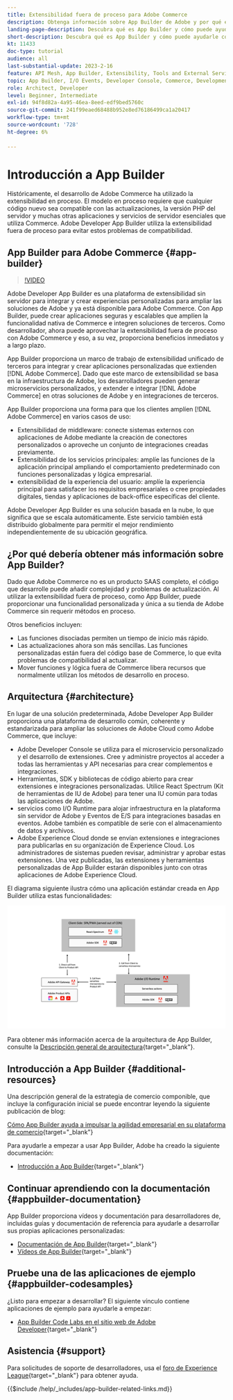 ```yaml
---
title: Extensibilidad fuera de proceso para Adobe Commerce
description: Obtenga información sobre App Builder de Adobe y por qué es un aspecto importante de la extensibilidad fuera de proceso.
landing-page-description: Descubra qué es App Builder y cómo puede ayudarle con las estrategias de desarrollo de Adobe Commerce.
short-description: Descubra qué es App Builder y cómo puede ayudarle con las estrategias de desarrollo de Adobe Commerce.
kt: 11433
doc-type: tutorial
audience: all
last-substantial-update: 2023-2-16
feature: API Mesh, App Builder, Extensibility, Tools and External Services, Backend Development
topic: App Builder, I/O Events, Developer Console, Commerce, Development, Integrations
role: Architect, Developer
level: Beginner, Intermediate
exl-id: 94f8d82a-4a95-46ea-8eed-edf9bed5760c
source-git-commit: 241f99eaed68488b952e8ed76186499ca1a20417
workflow-type: tm+mt
source-wordcount: '728'
ht-degree: 6%

---
```


# Introducción a App Builder

Históricamente, el desarrollo de Adobe Commerce ha utilizado la extensibilidad en proceso. El modelo en proceso requiere que cualquier código nuevo sea compatible con las actualizaciones, la versión PHP del servidor y muchas otras aplicaciones y servicios de servidor esenciales que utiliza Commerce. Adobe Developer App Builder utiliza la extensibilidad fuera de proceso para evitar estos problemas de compatibilidad.

## App Builder para Adobe Commerce {#app-builder}

>[!VIDEO](https://video.tv.adobe.com/v/3412839?quality=12&learn=on)

Adobe Developer App Builder es una plataforma de extensibilidad sin servidor para integrar y crear experiencias personalizadas para ampliar las soluciones de Adobe y ya está disponible para Adobe Commerce. Con App Builder, puede crear aplicaciones seguras y escalables que amplíen la funcionalidad nativa de Commerce e integren soluciones de terceros. Como desarrollador, ahora puede aprovechar la extensibilidad fuera de proceso con Adobe Commerce y eso, a su vez, proporciona beneficios inmediatos y a largo plazo.

App Builder proporciona un marco de trabajo de extensibilidad unificado de terceros para integrar y crear aplicaciones personalizadas que extienden [!DNL Adobe Commerce]. Dado que este marco de extensibilidad se basa en la infraestructura de Adobe, los desarrolladores pueden generar microservicios personalizados, y extender e integrar [!DNL Adobe Commerce] en otras soluciones de Adobe y en integraciones de terceros.

App Builder proporciona una forma para que los clientes amplíen [!DNL Adobe Commerce] en varios casos de uso:

* Extensibilidad de middleware: conecte sistemas externos con aplicaciones de Adobe mediante la creación de conectores personalizados o aproveche un conjunto de integraciones creadas previamente.
* Extensibilidad de los servicios principales: amplíe las funciones de la aplicación principal ampliando el comportamiento predeterminado con funciones personalizadas y lógica empresarial.
* extensibilidad de la experiencia del usuario: amplíe la experiencia principal para satisfacer los requisitos empresariales o cree propiedades digitales, tiendas y aplicaciones de back-office específicas del cliente.

Adobe Developer App Builder es una solución basada en la nube, lo que significa que se escala automáticamente. Este servicio también está distribuido globalmente para permitir el mejor rendimiento independientemente de su ubicación geográfica.

## ¿Por qué debería obtener más información sobre App Builder?

Dado que Adobe Commerce no es un producto SAAS completo, el código que desarrolle puede añadir complejidad y problemas de actualización. Al utilizar la extensibilidad fuera de proceso, como App Builder, puede proporcionar una funcionalidad personalizada y única a su tienda de Adobe Commerce sin requerir métodos en proceso.

Otros beneficios incluyen:

* Las funciones disociadas permiten un tiempo de inicio más rápido.
* Las actualizaciones ahora son más sencillas. Las funciones personalizadas están fuera del código base de Commerce, lo que evita problemas de compatibilidad al actualizar.
* Mover funciones y lógica fuera de Commerce libera recursos que normalmente utilizan los métodos de desarrollo en proceso.

## Arquitectura {#architecture}

En lugar de una solución predeterminada, Adobe Developer App Builder proporciona una plataforma de desarrollo común, coherente y estandarizada para ampliar las soluciones de Adobe Cloud como Adobe Commerce, que incluye:

* Adobe Developer Console se utiliza para el microservicio personalizado y el desarrollo de extensiones. Cree y administre proyectos al acceder a todas las herramientas y API necesarias para crear complementos e integraciones.
* Herramientas, SDK y bibliotecas de código abierto para crear extensiones e integraciones personalizadas. Utilice React Spectrum (Kit de herramientas de IU de Adobe) para tener una IU común para todas las aplicaciones de Adobe.
* servicios como I/O Runtime para alojar infraestructura en la plataforma sin servidor de Adobe y Eventos de E/S para integraciones basadas en eventos. Adobe también es compatible de serie con el almacenamiento de datos y archivos.
* Adobe Experience Cloud donde se envían extensiones e integraciones para publicarlas en su organización de Experience Cloud. Los administradores de sistemas pueden revisar, administrar y aprobar estas extensiones. Una vez publicadas, las extensiones y herramientas personalizadas de App Builder estarán disponibles junto con otras aplicaciones de Adobe Experience Cloud.

El diagrama siguiente ilustra cómo una aplicación estándar creada en App Builder utiliza estas funcionalidades:

![Arquitectura](/help/assets/app-builder/app-builder-architecture.jpeg)

Para obtener más información acerca de la arquitectura de App Builder, consulte la [Descripción general de arquitectura](https://developer.adobe.com/app-builder/docs/guides/){target="_blank"}.

## Introducción a App Builder {#additional-resources}

Una descripción general de la estrategia de comercio componible, que incluye la configuración inicial se puede encontrar leyendo la siguiente publicación de blog:

[Cómo App Builder ayuda a impulsar la agilidad empresarial en su plataforma de comercio](https://business.adobe.com/blog/how-to/how-app-builder-helps-you-implement-a-composable-commerce-strategy){target="_blank"}

Para ayudarle a empezar a usar App Builder, Adobe ha creado la siguiente documentación:

* [Introducción a App Builder](https://developer.adobe.com/app-builder/docs/getting_started/){target="_blank"}

## Continuar aprendiendo con la documentación {#appbuilder-documentation}

App Builder proporciona vídeos y documentación para desarrolladores de, incluidas guías y documentación de referencia para ayudarle a desarrollar sus propias aplicaciones personalizadas:

* [Documentación de App Builder](https://developer.adobe.com/app-builder/docs/overview/){target="_blank"}
* [Vídeos de App Builder](https://www.youtube.com/playlist?list=PLcVEYUqU7VRfDij-Jbjyw8S8EzW073F_o){target="_blank"}

## Pruebe una de las aplicaciones de ejemplo {#appbuilder-codesamples}

¿Listo para empezar a desarrollar? El siguiente vínculo contiene aplicaciones de ejemplo para ayudarle a empezar:

* [App Builder Code Labs en el sitio web de Adobe Developer](https://developer.adobe.com/app-builder/docs/resources/){target="_blank"}

## Asistencia {#support}

Para solicitudes de soporte de desarrolladores, usa el [foro de Experience League](https://experienceleaguecommunities.adobe.com/t5/app-builder/ct-p/project-firefly){target="_blank"} para obtener ayuda.

{{$include /help/_includes/app-builder-related-links.md}}

